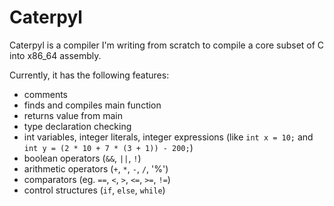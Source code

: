 # Caterpyl

Caterpyl is a compiler I'm writing from scratch to compile a core subset of C into x86_64 assembly.

Currently, it has the following features:
- comments
- finds and compiles main function
- returns value from main
- type declaration checking
- int variables, integer literals, integer expressions 
  (like `int x = 10;` and `int y = (2 * 10 + 7 * (3 + 1)) - 200;`)
- boolean operators (`&&`, `||`, `!`)
- arithmetic operators (`+`, `*`, `-`, `/`, '%')
- comparators (eg. `==`, `<`, `>`, `<=`, `>=`, `!=`)
- control structures (`if`, `else`, `while`)

